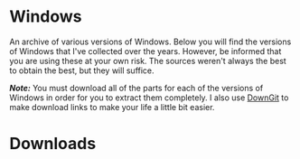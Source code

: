 # Windows
An archive of various versions of Windows. Below you will find the versions of Windows that I've collected over the years. However, be informed that you are using these at your own risk. The sources weren't always the best to obtain the best, but they will suffice.

***Note:*** You must download all of the parts for each of the versions of Windows in order for you to extract them completely. I also use [DownGit](https://downgit.github.io/#/home) to make download links to make your life a little bit easier.

# Downloads
